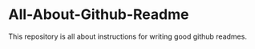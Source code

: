# All-About-Github-Readme
This repository is all about instructions for writing good github readmes. 

